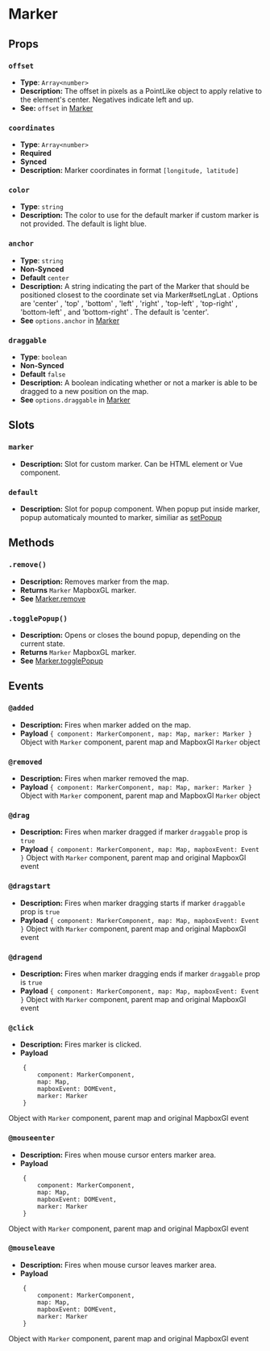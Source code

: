 # Marker

## Props

### `offset`

- **Type**: `Array<number>`
- **Description:** The offset in pixels as a PointLike object to apply relative to the element's center. Negatives indicate left and up.
- **See:** `offset` in [Marker](https://docs.mapbox.com/mapbox-gl-js/api/#marker)

### `coordinates`

- **Type**: `Array<number>`
- **Required**
- **Synced**
- **Description:** Marker coordinates in format `[longitude, latitude]`

### `color`

- **Type**: `string`
- **Description:** The color to use for the default marker if custom marker is not provided. The default is light blue.

### `anchor`

- **Type**: `string`
- **Non-Synced**
- **Default** `center`
- **Description:** A string indicating the part of the Marker that should be positioned closest to the coordinate set via Marker#setLngLat . Options are 'center' , 'top' , 'bottom' , 'left' , 'right' , 'top-left' , 'top-right' , 'bottom-left' , and 'bottom-right' . The default is 'center'.
- **See** `options.anchor` in [Marker](https://docs.mapbox.com/mapbox-gl-js/api/#marker)

### `draggable`

- **Type**: `boolean`
- **Non-Synced**
- **Default** `false`
- **Description:** A boolean indicating whether or not a marker is able to be dragged to a new position on the map.
- **See** `options.draggable` in [Marker](https://docs.mapbox.com/mapbox-gl-js/api/#marker)

## Slots

### `marker`

- **Description:** Slot for custom marker. Can be HTML element or Vue component.

### `default`

- **Description:** Slot for popup component. When popup put inside marker, popup automaticaly mounted to marker, similiar as [setPopup](https://docs.mapbox.com/mapbox-gl-js/api/#marker#setpopup)

## Methods

### `.remove()`

- **Description:** Removes marker from the map.
- **Returns** `Marker` MapboxGL marker.
- **See** [Marker.remove](https://docs.mapbox.com/mapbox-gl-js/api/#marker#remove)

### `.togglePopup()`

- **Description:** Opens or closes the bound popup, depending on the current state.
- **Returns** `Marker` MapboxGL marker.
- **See** [Marker.togglePopup](https://docs.mapbox.com/mapbox-gl-js/api/#marker#togglepopup)

## Events

### `@added`

- **Description:** Fires when marker added on the map.
- **Payload** `{ component: MarkerComponent, map: Map, marker: Marker }` Object with `Marker` component, parent map and MapboxGl `Marker` object

### `@removed`

- **Description:** Fires when marker removed the map.
- **Payload** `{ component: MarkerComponent, map: Map, marker: Marker }` Object with `Marker` component, parent map and MapboxGl `Marker` object

### `@drag`

- **Description:** Fires when marker dragged if marker `draggable` prop is `true`
- **Payload** `{ component: MarkerComponent, map: Map, mapboxEvent: Event }` Object with `Marker` component, parent map and original MapboxGl event

### `@dragstart`

- **Description:** Fires when marker dragging starts if marker `draggable` prop is `true`
- **Payload** `{ component: MarkerComponent, map: Map, mapboxEvent: Event }` Object with `Marker` component, parent map and original MapboxGl event

### `@dragend`

- **Description:** Fires when marker dragging ends if marker `draggable` prop is `true`
- **Payload** `{ component: MarkerComponent, map: Map, mapboxEvent: Event }` Object with `Marker` component, parent map and original MapboxGl event

### `@click` <Badge text="experimental" type="warn"/>

- **Description:** Fires marker is clicked.
- **Payload**

```
    {
        component: MarkerComponent,
        map: Map,
        mapboxEvent: DOMEvent,
        marker: Marker
    }
```

Object with `Marker` component, parent map and original MapboxGl event

### `@mouseenter` <Badge text="experimental" type="warn"/>

- **Description:** Fires when mouse cursor enters marker area.
- **Payload**

```
    {
        component: MarkerComponent,
        map: Map,
        mapboxEvent: DOMEvent,
        marker: Marker
    }
```

Object with `Marker` component, parent map and original MapboxGl event

### `@mouseleave` <Badge text="experimental" type="warn"/>

- **Description:** Fires when mouse cursor leaves marker area.
- **Payload**

```
    {
        component: MarkerComponent,
        map: Map,
        mapboxEvent: DOMEvent,
        marker: Marker
    }
```

Object with `Marker` component, parent map and original MapboxGl event
